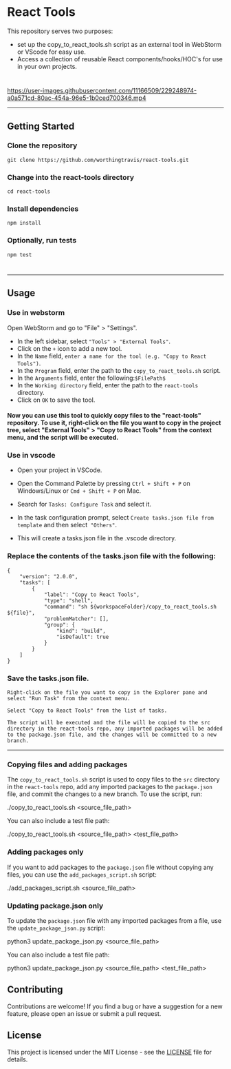 
# React Tools

This repository serves two purposes:
- set up the copy_to_react_tools.sh script as an external tool in WebStorm or VScode for easy use.
- Access a collection of reusable React components/hooks/HOC's for use in your own projects.
#


https://user-images.githubusercontent.com/11166509/229248974-a0a571cd-80ac-454a-96e5-1b0ced700346.mp4


---
## Getting Started

### Clone the repository
`git clone https://github.com/worthingtravis/react-tools.git`
### Change into the react-tools directory
`cd react-tools`
### Install dependencies
`npm install`
### Optionally, run tests
`npm test`

#

---

## Usage


### Use in webstorm
Open WebStorm and go to "File" > "Settings".
- In the left sidebar, select `"Tools" > "External Tools"`.
- Click on the `+` icon to add a new tool.
- In the `Name` field, `enter a name for the tool (e.g. "Copy to React Tools")`.
- In the `Program` field, enter the path to the `copy_to_react_tools.sh` script.
- In the `Arguments` field, enter the following:`$FilePath$`
- In the `Working directory` field, enter the path to the `react-tools` directory.
- Click on `OK` to save the tool.

#### Now you can use this tool to quickly copy files to the "react-tools" repository. To use it, right-click on the file you want to copy in the project tree, select "External Tools" > "Copy to React Tools" from the context menu, and the script will be executed.


### Use in vscode
- Open your project in VSCode.
- Open the Command Palette by pressing `Ctrl + Shift + P` on Windows/Linux or `Cmd + Shift + P` on Mac.

- Search for `Tasks: Configure Task` and select it.

- In the task configuration prompt, select `Create tasks.json file from template` and then select` "Others"`.

- This will create a tasks.json file in the .vscode directory.


### Replace the contents of the tasks.json file with the following:

```
{
    "version": "2.0.0",
    "tasks": [
        {
            "label": "Copy to React Tools",
            "type": "shell",
            "command": "sh ${workspaceFolder}/copy_to_react_tools.sh ${file}",
            "problemMatcher": [],
            "group": {
                "kind": "build",
                "isDefault": true
            }
        }
    ]
}

```

### Save the tasks.json file.
```
Right-click on the file you want to copy in the Explorer pane and select "Run Task" from the context menu.

Select "Copy to React Tools" from the list of tasks.

The script will be executed and the file will be copied to the src directory in the react-tools repo, any imported packages will be added to the package.json file, and the changes will be committed to a new branch.
```

--- 

### Copying files and adding packages

The `copy_to_react_tools.sh` script is used to copy files to the `src` directory in the `react-tools` repo, add any imported packages to the `package.json` file, and commit the changes to a new branch. To use the script, run:

./copy_to_react_tools.sh <source_file_path>


You can also include a test file path:

./copy_to_react_tools.sh <source_file_path> <test_file_path>


### Adding packages only

If you want to add packages to the `package.json` file without copying any files, you can use the `add_packages_script.sh` script:

./add_packages_script.sh <source_file_path>


### Updating package.json only

To update the `package.json` file with any imported packages from a file, use the `update_package_json.py` script:

python3 update_package_json.py <source_file_path>


You can also include a test file path:

python3 update_package_json.py <source_file_path> <test_file_path>


## Contributing

Contributions are welcome! If you find a bug or have a suggestion for a new feature, please open an issue or submit a pull request.

## License

This project is licensed under the MIT License - see the [LICENSE](LICENSE) file for details.
